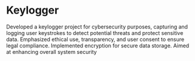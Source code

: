 # Keylogger
Developed a keylogger project for cybersecurity purposes, capturing and logging user keystrokes to detect potential threats and protect sensitive data. Emphasized ethical use, transparency, and user consent to ensure legal compliance. Implemented encryption for secure data storage. Aimed at enhancing overall system security 
